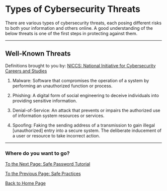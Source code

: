 # Types of Cybersecurity Threats
There are various types of cybersecurity threats, each posing different risks to both your information and others online. A good understanding of the below threats is one of the first steps in protecting against them.

---
## Well-Known Threats
Definitions brought to you by: [NICCS: National Initiative for Cybersecurity Careers and Studies](https://niccs.cisa.gov/cybersecurity-career-resources/vocabulary#explore-terms-a-glossary-of-common-cybersecurity-words-and-phrases)

1. Malware: Software that compromises the operation of a system by performing an unauthorized function or process.
   
2. Phishing: A digital form of social engineering to deceive individuals into providing sensitive information.   
   
3. Denial-of-Service: An attack that prevents or impairs the authorized use of information system resources or services.

4. Spoofing: Faking the sending address of a transmission to gain illegal [unauthorized] entry into a secure system. The deliberate inducement of a user or resource to take incorrect action. 
   

---
### Where do you want to go?
[To the Next Page: Safe Password Tutorial](tutorial.md)

[To the Previous Page: Safe Practices](practice.md)

[Back to Home Page](README.md)

